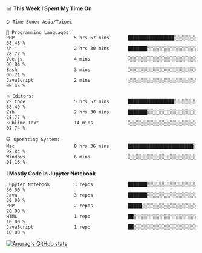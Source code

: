 <!--### Hi there 👋-->

<!--
**treevel/treevel** is a ✨ _special_ ✨ repository because its `README.md` (this file) appears on your GitHub profile.

Here are some ideas to get you started:

- 🔭 I’m currently working on ...
- 🌱 I’m currently learning ...
- 👯 I’m looking to collaborate on ...
- 🤔 I’m looking for help with ...
- 💬 Ask me about ...
- 📫 How to reach me: ...
- 😄 Pronouns: ...
- ⚡ Fun fact: ...
-->

<!--START_SECTION:waka-->
📊 **This Week I Spent My Time On** 

```text
⌚︎ Time Zone: Asia/Taipei

💬 Programming Languages: 
PHP                      5 hrs 57 mins       █████████████████░░░░░░░░   68.48 % 
sh                       2 hrs 30 mins       ███████░░░░░░░░░░░░░░░░░░   28.77 % 
Vue.js                   4 mins              ░░░░░░░░░░░░░░░░░░░░░░░░░   00.84 % 
Bash                     3 mins              ░░░░░░░░░░░░░░░░░░░░░░░░░   00.71 % 
JavaScript               2 mins              ░░░░░░░░░░░░░░░░░░░░░░░░░   00.45 % 

🔥 Editors: 
VS Code                  5 hrs 57 mins       █████████████████░░░░░░░░   68.49 % 
Zsh                      2 hrs 30 mins       ███████░░░░░░░░░░░░░░░░░░   28.77 % 
Sublime Text             14 mins             ░░░░░░░░░░░░░░░░░░░░░░░░░   02.74 % 

💻 Operating System: 
Mac                      8 hrs 36 mins       ████████████████████████░   98.84 % 
Windows                  6 mins              ░░░░░░░░░░░░░░░░░░░░░░░░░   01.16 % 

```

**I Mostly Code in Jupyter Notebook** 

```text
Jupyter Notebook         3 repos             ███████░░░░░░░░░░░░░░░░░░   30.00 % 
Java                     3 repos             ███████░░░░░░░░░░░░░░░░░░   30.00 % 
PHP                      2 repos             █████░░░░░░░░░░░░░░░░░░░░   20.00 % 
HTML                     1 repo              ██░░░░░░░░░░░░░░░░░░░░░░░   10.00 % 
JavaScript               1 repo              ██░░░░░░░░░░░░░░░░░░░░░░░   10.00 % 

```



<!--END_SECTION:waka-->

<!-- GitHub Stats Card-->
[![Anurag's GitHub stats](https://github-readme-stats.vercel.app/api?username=treevel&show_icons=true&theme=monokai&count_private=true)](https://github.com/anuraghazra/github-readme-stats)
